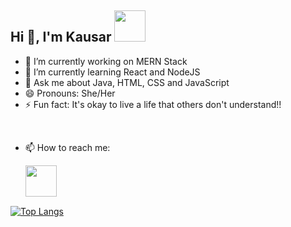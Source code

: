 ## Hi 👋, I'm Kausar <img src="https://media4.giphy.com/media/PgnpGT8tJsWfNabS8d/giphy.gif" width="50"> 


- 🔭 I’m currently working on MERN Stack
- 🌱 I’m currently learning React and NodeJS
- 💬 Ask me about Java, HTML, CSS and JavaScript
- 😄 Pronouns: She/Her
- ⚡ Fun fact: It's okay to live a life that others don't understand!!

<br>

- 📫 How to reach me: 

    <a href="https://twitter.com/Kausarsayyed20">
  <img src="https://media4.giphy.com/media/M9O6ePwNJ58UMF1Rvq/giphy.gif?cid=790b7611y7b1038bgsmdl6bz2654xm0ctwfyhllk7w79ag68&rid=giphy.gif" align="left" width="50px"/>
</a>

<br>
<br>
<br>


[![Top Langs](https://github-readme-stats.vercel.app/api/top-langs/?username=kausarsayyed20&layout=compact)](https://github.com/kausarsayyed20/github-readme-stats)

